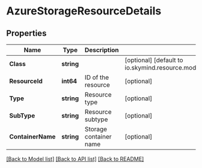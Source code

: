 # AzureStorageResourceDetails

## Properties

Name | Type | Description | Notes
------------ | ------------- | ------------- | -------------
**Class** | **string** |  | [optional] [default to io.skymind.resource.model.subtypes.storage.AzureStorageResourceDetails]
**ResourceId** | **int64** | ID of the resource | [optional] 
**Type** | **string** | Resource type | [optional] 
**SubType** | **string** | Resource subtype | [optional] 
**ContainerName** | **string** | Storage container name | [optional] 

[[Back to Model list]](../README.md#documentation-for-models) [[Back to API list]](../README.md#documentation-for-api-endpoints) [[Back to README]](../README.md)


